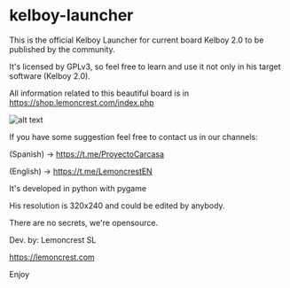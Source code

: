 # kelboy-launcher

This is the official Kelboy Launcher for current board Kelboy 2.0 to be published by the community.

It's licensed by GPLv3, so feel free to learn and use it not only in his target software (Kelboy 2.0).

All information related to this beautiful board is in https://shop.lemoncrest.com/index.php

![alt text](https://shop.lemoncrest.com/img/p/4/2/42-large_default.jpg)

If you have some suggestion feel free to contact us in our channels:

(Spanish) -> https://t.me/ProyectoCarcasa

(English) -> https://t.me/LemoncrestEN

It's developed in python with pygame

His resolution is 320x240 and could be edited by anybody.

There are no secrets, we're opensource.

Dev. by:
Lemoncrest SL

https://lemoncrest.com

Enjoy
